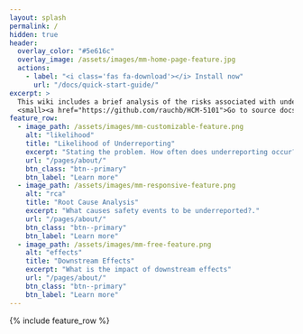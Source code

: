 ```yaml
---
layout: splash
permalink: /
hidden: true
header:
  overlay_color: "#5e616c"
  overlay_image: /assets/images/mm-home-page-feature.jpg
  actions:
    - label: "<i class='fas fa-download'></i> Install now"
      url: "/docs/quick-start-guide/"
excerpt: >
  This wiki includes a brief analysis of the risks associated with underreporting medical errors.<br />
  <small><a href="https://github.com/rauchb/HCM-5101">Go to source docs</a></small>
feature_row:
  - image_path: /assets/images/mm-customizable-feature.png
    alt: "likelihood"
    title: "Likelihood of Underreporting"
    excerpt: "Stating the problem. How often does underreporting occur?"
    url: "/pages/about/"
    btn_class: "btn--primary"
    btn_label: "Learn more"
  - image_path: /assets/images/mm-responsive-feature.png
    alt: "rca"
    title: "Root Cause Analysis"
    excerpt: "What causes safety events to be underreported?."
    url: "/pages/about/"
    btn_class: "btn--primary"
    btn_label: "Learn more"
  - image_path: /assets/images/mm-free-feature.png
    alt: "effects"
    title: "Downstream Effects"
    excerpt: "What is the impact of downstream effects"
    url: "/pages/about/"
    btn_class: "btn--primary"
    btn_label: "Learn more"      
---
```


{% include feature_row %}